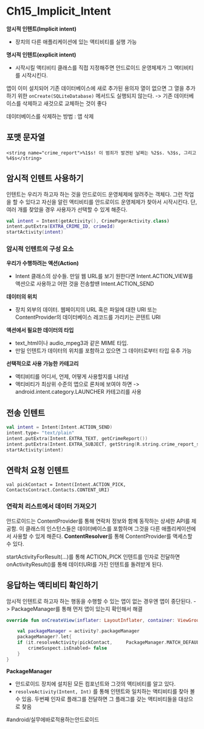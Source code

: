 # Ch15_Implicit_Intent
**암시적 인텐트(Implicit intent)**
* 장치의 다른 애플리케이션에 있는 액티비티를 실행 가능

**명시적 인텐트(explicit intent)**
* 시작시킬 액티비티 클래스를 직접 지정해주면 안드로이드 운영체제가 그 액티비티를 시작시킨다.



앱이 이미 설치되어 기존 데이터베이스에 새로 추가된 용의자 열이 없으면 그 열을 추가하기 위한 `onCreate(SQLiteDatabase)` 메서드도 실행되지 않는다. 
-> 기존 데이터베이스를 삭제하고 새것으로 교체하는 것이 좋다

데이터베이스를 삭제하는 방법 : 앱 삭제

## 포맷 문자열
`<string name="crime_report">%1$s! 이 범죄가 발견된 날짜는 %2$s. %3$s, 그리고 %4$s</string> `


## 암시적 인텐트 사용하기
인텐트는 우리가 하고자 하는 것을 안드로이드 운영체제에 알려주는 객체다. 그런 작업을 할 수 있다고 자신을 알린 액티비티를 안드로이드 운영체제가 찾아서 시작시킨다. 단, 여러 개를 찾았을 경우 사용자가 선택할 수 있게 해준다.

```kotlin
val intent = Intent(getActivity(), CrimePagerActivity.class)
intent.putExtra(EXTRA_CRIME_ID, crimeId)
startActivity(intent)
```


### 암시적 인텐트의 구성 요소
**우리가 수행하려는 액션(Action)**
* Intent 클래스의 상수들. 만일 웹 URL를 보기 원한다면 Intent.ACTION_VIEW를 액션으로 사용하고 어떤 것을 전송할떈 Intent.ACTION_SEND

**데이터의 위치**
* 장치 외부의 데이터. 웹페이지의 URL 혹은 파일에 대한 URI 또는 ContentProvider의 데이터베이스 레코드를 가리키는 콘텐트 URI

**액션에서 필요한 데이터의 타입**
* text_html이나 audio_mpeg3과 같은 MIME 타입. 
* 만일 인텐트가 데이터의 위치를 포함하고 있으면 그 데이터로부터 타입 유추 가능

**선택적으로 사용 가능한 카테고리**
* 액티비티를 어디서, 언제, 어떻게 사용할지를 나타냄
* 액티비티가 최상위 수준의 앱으로 론처에 보여야 하면 -> android.intent.category.LAUNCHER 카테고리를 사용


## 전송 인텐트
```kotlin
val intent = Intent(Intent.ACTION_SEND)
intent.type= "text/plain"
intent.putExtra(Intent.EXTRA_TEXT, getCrimeReport())
intent.putExtra(Intent.EXTRA_SUBJECT, getString(R.string.crime_report_subject))
startActivity(intent)
```


## 연락처 요청 인텐트
`val pickContact = Intent(Intent.ACTION_PICK, ContactsContract.Contacts.CONTENT_URI)`



### 연락처 리스트에서 데이터 가져오기
안드로이드는 ContentProvider를 통해 연락처 정보와 함께 동작하는 상세한 API를 제공함. 이 클래스의 인스턴스들은 데이터베이스를 포함하며 그것을 다른 애플리케이션에서 사용할 수 있게 해준다.
**ContentResolver**를 통해 ContentProvider를 액세스할 수 있다.

startActivityForResult(…)를 통해 ACTION_PICK 인텐트를 인자로 전달하면 onActivityResult()를 통해 데이터URI를 가진 인텐트를 돌려받게 된다. 


## 응답하는 액티비티 확인하기
암시적 인텐트로 하고자 하는 행동을 수행할 수 있는 앱이 없는 경우엔 앱이 중단된다.
-> PackageManager를 통해 먼저 앱이 있는지 확인해서 해결

```kotlin
override fun onCreateView(inflater: LayoutInflater, container: ViewGroup?, savedInstanceState: Bundle?): View? {

	val packageManager = activity?.packageManager
	packageManager?.let{
	if (it.resolveActivity(pickContact, 	PackageManager.MATCH_DEFAULT_ONLY) == null) {
        crimeSuspect.isEnabled= false
    }
}

```

**PackageManager**
* 안드로이드 장치에 설치된 모든 컴포넌트와 그것의 액티비티를 알고 있다.
* `resolveActivity(Intent, Int)` 를 통해 인텐트와 일치하는 액티비티를 찾아 볼 수 있음. 두번째 인자로 플래그를 전달하면 그 플래그를 갖는 액티비티들을 대상으로 찾음


#android/실무에바로적용하는안드로이드